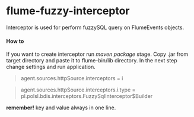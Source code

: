 # flume-fuzzy-interceptor

Interceptor is used for perform fuzzySQL query on FlumeEvents objects.

#### How to
If you want to create interceptor run _maven package_ stage. Copy .jar from target directory and paste it to flume-bin/lib directory.
In the next step change settings and run application. 

> agent.sources.httpSource.interceptors = i

> agent.sources.httpSource.interceptors.i.type = pl.polsl.bdis.interceptors.FuzzySqlInterceptor$Builder

__remember!__ key and value always in one line.